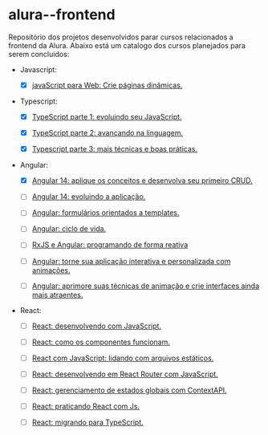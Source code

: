 # alura--frontend
Repositório dos projetos desenvolvidos parar cursos relacionados a frontend da Alura.
Abaixo está um catalogo dos cursos planejados para serem concluidos:

- Javascript:

    - [x] [javaScript para Web: Crie páginas dinâmicas.](https://cursos.alura.com.br/course/javascript-web-paginas-dinamicas)

- Typescript:

    - [x] [TypeScript parte 1: evoluindo seu JavaScript.](https://cursos.alura.com.br/course/typescript-evoluindo-javascript)

    - [x] [TypeScript parte 2: avançando na linguagem.](https://cursos.alura.com.br/course/typescript-avancando-linguagem)

    - [X] [Typescript parte 3: mais técnicas e boas práticas.](https://cursos.alura.com.br/course/typescript-tecnicas-boas-praticas)

- Angular:
    - [x] [Angular 14: aplique os conceitos e desenvolva seu primeiro CRUD.](https://cursos.alura.com.br/course/angular-explorando-framework)

    - [ ] [Angular 14: evoluindo a aplicação.](https://cursos.alura.com.br/course/angular-evoluindo-aplicacao)

    - [ ] [Angular: formulários orientados a templates.](https://cursos.alura.com.br/course/angular-formularios-orientados-templates)

    - [ ] [Angular: ciclo de vida.](https://cursos.alura.com.br/course/angular-ciclo-vida)

    - [ ] [RxJS e Angular: programando de forma reativa](https://cursos.alura.com.br/course/rxjs-angular-programando-forma-reativa)

    - [ ] [Angular: torne sua aplicação interativa e personalizada com animações.](https://cursos.alura.com.br/course/angular-aplicacao-interativa-personalizada-animacoes)

    - [ ] [Angular: aprimore suas técnicas de animação e crie interfaces ainda mais atraentes.](https://cursos.alura.com.br/course/angular-tecnicas-animacao-interfaces-atraentes)

- React:

    - [ ] [React: desenvolvendo com JavaScript.](https://cursos.alura.com.br/course/react-desenvolvendo-javascript)

    - [ ] [React: como os componentes funcionam.](https://cursos.alura.com.br/course/react-componentes-funcionam)

    - [ ] [React com JavaScript: lidando com arquivos estáticos.](https://cursos.alura.com.br/course/react-javascript-arquivos-estaticos)

    - [ ] [React: desenvolvendo em React Router com JavaScript.](https://cursos.alura.com.br/course/React-desenvolvendo-react-router-javaScript)

    - [ ] [React: gerenciamento de estados globais com ContextAPI.](https://cursos.alura.com.br/course/react-context-estados-globais-contextapi)

    - [ ] [React: praticando React com Js.](https://cursos.alura.com.br/course/react-praticando-react-js)

    - [ ] [React: migrando para TypeScript.](https://cursos.alura.com.br/course/react-migrando-typescript)